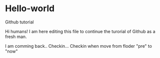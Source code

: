 # Hello-world
Github tutorial

Hi humans!
  I am here editing this file to continue the turorial of Github as a fresh man.

  I am comming back..
  Checkin...
  Checkin when move from floder "pre" to "now"
